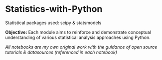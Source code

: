 # Statistics-with-Python
Statistical packages used: scipy & statsmodels

**Objective:** Each module aims to reinforce and demonstrate conceptual understanding of various statistical analysis approaches using Python.

*All notebooks are my own original work with the guidance of open source tutorials & datasources (referenced in each notebook)*
